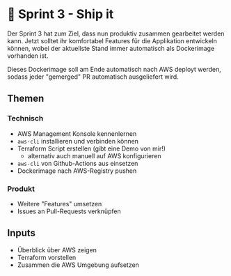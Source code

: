 # 🚢 Sprint 3 - Ship it

Der Sprint 3 hat zum Ziel, dass nun produktiv zusammen gearbeitet werden kann.
Jetzt solltet ihr komfortabel Features für die Applikation entwickeln können,
wobei der aktuellste Stand immer automatisch als Dockerimage vorhanden ist.

Dieses Dockerimage soll am Ende automatisch nach AWS deployt werden, sodass
jeder "gemerged" PR automatisch ausgeliefert wird.

## Themen

### Technisch

- AWS Management Konsole kennenlernen
- `aws-cli` installieren und verbinden können
- Terraform Script erstellen (gibt eine Demo von mir!)
  - alternativ auch manuell auf AWS konfigurieren
- `aws-cli` von Github-Actions aus einsetzen
- Dockerimage nach AWS-Registry pushen

### Produkt

- Weitere "Features" umsetzen
- Issues an Pull-Requests verknüpfen

## Inputs

- Überblick über AWS zeigen
- Terraform vorstellen
- Zusammen die AWS Umgebung aufsetzen

